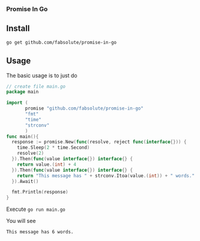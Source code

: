### Promise In Go

## Install
`go get github.com/fabsolute/promise-in-go`

## Usage 

The basic usage is to just do 

```go
// create file main.go
package main

import (
       promise "github.com/fabsolute/promise-in-go"
       "fmt"
       "time"
       "strconv"
       )
func main(){
  response := promise.New(func(resolve, reject func(interface{})) {
    time.Sleep(2 * time.Second)
    resolve(2)
  }).Then(func(value interface{}) interface{} {
    return value.(int) + 4
  }).Then(func(value interface{}) interface{} {
    return "This message has " + strconv.Itoa(value.(int)) + " words."
  }).Await()

  fmt.Println(response)
}
```
Execute
```go run main.go```

You will see

```This message has 6 words.```
